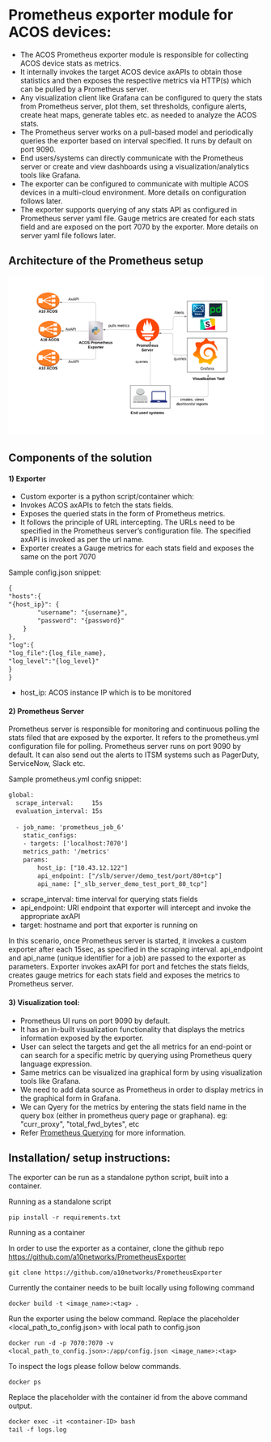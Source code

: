 # Prometheus exporter module for ACOS devices:

- The ACOS Prometheus exporter module is responsible for collecting ACOS device stats as metrics. 
- It internally invokes the target ACOS device axAPIs to obtain those statistics and then exposes the respective metrics via HTTP(s) which can be pulled by a Prometheus server. 
- Any visualization client like Grafana can be configured to query the stats from Prometheus server, plot them, set thresholds, configure alerts, create heat maps, generate tables etc. as needed to analyze the ACOS stats.
- The Prometheus server works on a pull-based model and periodically queries the exporter based on interval specified. It runs by default on port 9090. 
- End users/systems can directly communicate with the Prometheus server or create and view dashboards using a visualization/analytics tools like Grafana.
- The exporter can be configured to communicate with multiple ACOS devices in a multi-cloud environment. More details on configuration follows later.
- The exporter supports querying of any stats API as configured in Prometheus server yaml file. Gauge metrics are created for each stats field and are exposed on the port 7070 by the exporter.
More details on server yaml file follows later. 

## Architecture of the Prometheus setup

![picture](img/prometheus.png)

## Components of the solution

#### 1) Exporter
- Custom exporter is a python script/container which:
- Invokes ACOS axAPIs to fetch the stats fields.
- Exposes the queried stats in the form of Prometheus metrics.
- It follows the principle of URL intercepting. The URLs need to be specified in the Prometheus server’s configuration file. The specified axAPI is invoked as per the url name.
- Exporter creates a Gauge metrics for each stats field and exposes the same on the port 7070

Sample config.json snippet:
```
{
"hosts":{
"{host_ip}": {
		"username": "{username}",
		"password": "{password}"
	}
},
"log":{
"log_file":{log_file_name},
"log_level":"{log_level}"
}
}
```
 - host_ip: ACOS instance IP which is to be monitored

#### 2) Prometheus Server
Prometheus server is responsible for monitoring and continuous polling the stats filed that are exposed by the exporter.
It refers to the prometheus.yml configuration file for polling.
Prometheus server runs on port 9090 by default.
It can also send out the alerts to ITSM systems such as PagerDuty, ServiceNow, Slack etc.
   
Sample prometheus.yml config snippet: 

```   
global:
  scrape_interval:     15s
  evaluation_interval: 15s
 
  - job_name: 'prometheus_job_6'
    static_configs:
    - targets: ['localhost:7070']
    metrics_path: '/metrics'    
    params:
        host_ip: ["10.43.12.122"]
        api_endpoint: ["/slb/server/demo_test/port/80+tcp"]
        api_name: ["_slb_server_demo_test_port_80_tcp"]           
```       
   
- scrape_interval: time interval for querying stats fields
- api_endpoint: URI endpoint that exporter will intercept and invoke the appropriate axAPI
- target: hostname and port that exporter is running on
 
In this scenario, once Prometheus server is started, it invokes a custom exporter after each 15sec, as specified in the scraping interval.
api_endpoint and api_name (unique identifier for a job) are passed to the exporter as parameters.
Exporter invokes axAPI for port and fetches the stats fields, creates gauge metrics for each stats field and exposes the metrics to Prometheus server.
 
#### 3) Visualization tool:
- Prometheus UI runs on port 9090 by default.
 - It has an in-built visualization functionality that displays the metrics information exposed by the exporter.
- User can select the targets and get the all metrics for an end-point or can search for a specific metric by querying using Prometheus query language expression.
- Same metrics can be visualized ina graphical form by using visualization tools like Grafana.
- We need to add data source as Prometheus in order to display metrics in the graphical form in Grafana.
- We can Qyery for the metrics by entering the stats field name in the query box (either in prometheus query page or graphana). eg: "curr_proxy", "total_fwd_bytes", etc
- Refer [Prometheus Querying](https://prometheus.io/docs/prometheus/latest/querying/basics/) for more information.


## Installation/ setup instructions:

The exporter can be run as a standalone python script, built into a container. 

Running as a standalone script <Sujeet>
```
pip install -r requirements.txt
```

Running as a container

In order to use the exporter as a container, clone the github repo https://github.com/a10networks/PrometheusExporter
 
```
git clone https://github.com/a10networks/PrometheusExporter
```

Currently the container needs to be built locally using following command
 
```
docker build -t <image_name>:<tag> .
```

Run the exporter using the below command. Replace the placeholder <local_path_to_config.json> with local path to config.json
 
 ```
docker run -d -p 7070:7070 -v <local_path_to_config.json>:/app/config.json <image_name>:<tag>
```

To inspect the logs please follow below commands.
 
 ```
docker ps
```

Replace the placeholder <container ID> with the container id from the above command output.
 
 ```
docker exec -it <container-ID> bash
tail -f logs.log
```


